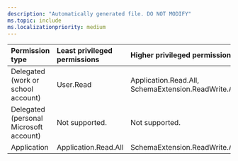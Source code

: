 ```yaml
---
description: "Automatically generated file. DO NOT MODIFY"
ms.topic: include
ms.localizationpriority: medium
---
```


|Permission type|Least privileged permissions|Higher privileged permissions|
|:---|:---|:---|
|Delegated (work or school account)|User.Read|Application.Read.All, SchemaExtension.ReadWrite.All|
|Delegated (personal Microsoft account)|Not supported.|Not supported.|
|Application|Application.Read.All|SchemaExtension.ReadWrite.All|

